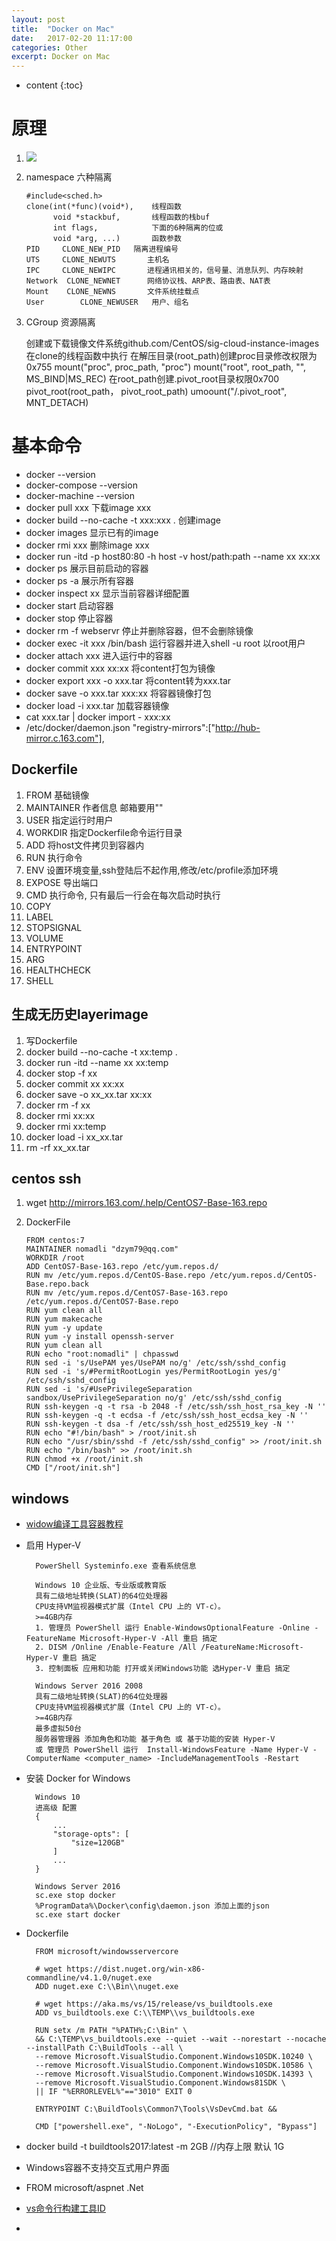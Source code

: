 ```yaml
---
layout: post
title:  "Docker on Mac"
date:   2017-02-20 11:17:00
categories: Other
excerpt: Docker on Mac
---
```


* content
{:toc} 

# 原理
01. ![](../img/docker.jpeg)
02. namespace 六种隔离
    
        #include<sched.h>
        clone(int(*func)(void*),    线程函数
              void *stackbuf,       线程函数的栈buf
              int flags,            下面的6种隔离的位或
              void *arg, ...)       函数参数
        PID	    CLONE_NEW_PID	隔离进程编号
        UTS	    CLONE_NEWUTS	   主机名
        IPC	    CLONE_NEWIPC	   进程通讯相关的，信号量、消息队列、内存映射
        Network  CLONE_NEWNET	   网络协议栈、ARP表、路由表、NAT表
        Mount    CLONE_NEWNS	   文件系统挂载点
        User	    CLONE_NEWUSER	用户、组名

03.  CGroup 资源隔离

        创建或下载镜像文件系统github.com/CentOS/sig-cloud-instance-images
        在clone的线程函数中执行
        在解压目录(root_path)创建proc目录修改权限为0x755
        mount("proc", proc_path, "proc")
        mount("root", root_path, "", MS_BIND|MS_REC)
        在root_path创建.pivot_root目录权限0x700
        pivot_root(root_path， pivot_root_path)
        umoount("/.pivot_root", MNT_DETACH)
        

# 基本命令
- docker --version
- docker-compose --version
- docker-machine --version
- docker pull xxx 下载image xxx
- docker build --no-cache -t xxx:xxx . 创建image
- docker images 显示已有的image
- docker rmi xxx 删除image xxx
- docker run -itd -p host80:80 -h host -v host/path:path --name xx xx:xx
- docker ps 展示目前启动的容器
- docker ps -a 展示所有容器
- docker inspect xx 显示当前容器详细配置
- docker start 启动容器
- docker stop 停止容器
- docker rm -f webservr 停止并删除容器，但不会删除镜像
- docker exec -it xxx /bin/bash 运行容器并进入shell -u root 以root用户
- docker attach xxx 进入运行中的容器
- docker commit xxx xx:xx 将content打包为镜像
- docker export xxx -o xxx.tar 将content转为xxx.tar
- docker save -o xxx.tar xxx:xx 将容器镜像打包
- docker load -i xxx.tar 加载容器镜像 
- cat xxx.tar | docker import - xxx:xx
- /etc/docker/daemon.json "registry-mirrors":["http://hub-mirror.c.163.com"],

## Dockerfile
01. FROM 基础镜像
02. MAINTAINER  作者信息 邮箱要用""
03. USER 指定运行时用户 
03. WORKDIR 指定Dockerfile命令运行目录
04. ADD 将host文件拷贝到容器内
05. RUN 执行命令
06. ENV 设置环境变量,ssh登陆后不起作用,修改/etc/profile添加环境
07. EXPOSE 导出端口
08. CMD 执行命令, 只有最后一行会在每次启动时执行 
09. COPY
10. LABEL
11. STOPSIGNAL
12. VOLUME
13. ENTRYPOINT
14. ARG
15. HEALTHCHECK
16. SHELL

## 生成无历史layerimage
01. 写Dockerfile
02. docker build --no-cache -t xx:temp .
03. docker run -itd --name xx xx:temp
04. docker stop -f xx 
05. docker commit xx xx:xx
06. docker save -o xx_xx.tar xx:xx
07. docker rm -f xx
08. docker rmi xx:xx
09. docker rmi xx:temp   
10. docker load -i xx_xx.tar 
11. rm -rf xx_xx.tar

## centos ssh
01. wget http://mirrors.163.com/.help/CentOS7-Base-163.repo
02. DockerFile
        
        FROM centos:7
        MAINTAINER nomadli "dzym79@qq.com"
        WORKDIR /root
        ADD CentOS7-Base-163.repo /etc/yum.repos.d/
        RUN mv /etc/yum.repos.d/CentOS-Base.repo /etc/yum.repos.d/CentOS-Base.repo.back
        RUN mv /etc/yum.repos.d/CentOS7-Base-163.repo /etc/yum.repos.d/CentOS7-Base.repo
        RUN yum clean all
        RUN yum makecache
        RUN yum -y update
        RUN yum -y install openssh-server
        RUN yum clean all
        RUN echo "root:nomadli" | chpasswd
        RUN sed -i 's/UsePAM yes/UsePAM no/g' /etc/ssh/sshd_config
        RUN sed -i 's/#PermitRootLogin yes/PermitRootLogin yes/g' /etc/ssh/sshd_config
        RUN sed -i 's/#UsePrivilegeSeparation sandbox/UsePrivilegeSeparation no/g' /etc/ssh/sshd_config
        RUN ssh-keygen -q -t rsa -b 2048 -f /etc/ssh/ssh_host_rsa_key -N ''
        RUN ssh-keygen -q -t ecdsa -f /etc/ssh/ssh_host_ecdsa_key -N ''
        RUN ssh-keygen -t dsa -f /etc/ssh/ssh_host_ed25519_key -N ''
        RUN echo "#!/bin/bash" > /root/init.sh
        RUN echo "/usr/sbin/sshd -f /etc/ssh/sshd_config" >> /root/init.sh
        RUN echo "/bin/bash" >> /root/init.sh
        RUN chmod +x /root/init.sh
        CMD ["/root/init.sh"] 

## windows
- [widow编译工具容器教程](https://docs.microsoft.com/en-us/visualstudio/install/build-tools-container)
- 启用 Hyper-V
        
        PowerShell Systeminfo.exe 查看系统信息
        
        Windows 10 企业版、专业版或教育版
        具有二级地址转换(SLAT)的64位处理器
        CPU支持VM监视器模式扩展（Intel CPU 上的 VT-c）。
        >=4GB内存
        1. 管理员 PowerShell 运行 Enable-WindowsOptionalFeature -Online -FeatureName Microsoft-Hyper-V -All 重启 搞定
        2. DISM /Online /Enable-Feature /All /FeatureName:Microsoft-Hyper-V 重启 搞定
        3. 控制面板 应用和功能 打开或关闭Windows功能 选Hyper-V 重启 搞定

        Windows Server 2016 2008
        具有二级地址转换(SLAT)的64位处理器
        CPU支持VM监视器模式扩展（Intel CPU 上的 VT-c）。
        >=4GB内存
        最多虚拟50台
        服务器管理器 添加角色和功能 基于角色 或 基于功能的安装 Hyper-V 
        或 管理员 PowerShell 运行  Install-WindowsFeature -Name Hyper-V -ComputerName <computer_name> -IncludeManagementTools -Restart
                
- 安装 Docker for Windows

        Windows 10
        进高级 配置
        {
            ...
            "storage-opts": [
                "size=120GB"
            ]
            ...
        }
        
        Windows Server 2016
        sc.exe stop docker
        %ProgramData%\Docker\config\daemon.json 添加上面的json
        sc.exe start docker
        
- Dockerfile

        FROM microsoft/windowsservercore
        
        # wget https://dist.nuget.org/win-x86-commandline/v4.1.0/nuget.exe
        ADD nuget.exe C:\\Bin\\nuget.exe

        # wget https://aka.ms/vs/15/release/vs_buildtools.exe
        ADD vs_buildtools.exe C:\\TEMP\\vs_buildtools.exe

        RUN setx /m PATH "%PATH%;C:\Bin" \
        && C:\TEMP\vs_buildtools.exe --quiet --wait --norestart --nocache --installPath C:\BuildTools --all \
        --remove Microsoft.VisualStudio.Component.Windows10SDK.10240 \
        --remove Microsoft.VisualStudio.Component.Windows10SDK.10586 \
        --remove Microsoft.VisualStudio.Component.Windows10SDK.14393 \
        --remove Microsoft.VisualStudio.Component.Windows81SDK \
        || IF "%ERRORLEVEL%"=="3010" EXIT 0

        ENTRYPOINT C:\BuildTools\Common7\Tools\VsDevCmd.bat &&

        CMD ["powershell.exe", "-NoLogo", "-ExecutionPolicy", "Bypass"]
        
- docker build -t buildtools2017:latest -m 2GB //内存上限 默认 1G
- Windows容器不支持交互式用户界面
- FROM microsoft/aspnet .Net
- [vs命令行构建工具ID](https://docs.microsoft.com/en-us/visualstudio/install/workload-component-id-vs-build-tools)
- 
